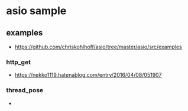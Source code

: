 # asio sample

## examples
- https://github.com/chriskohlhoff/asio/tree/master/asio/src/examples

### http_get
- https://nekko1119.hatenablog.com/entry/2016/04/08/051907

### thread_pose
- 